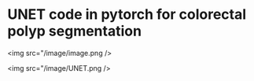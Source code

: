 # UNET code in pytorch for colorectal polyp segmentation
<img src="/image/image.png />


<img src="/image/UNET.png />
